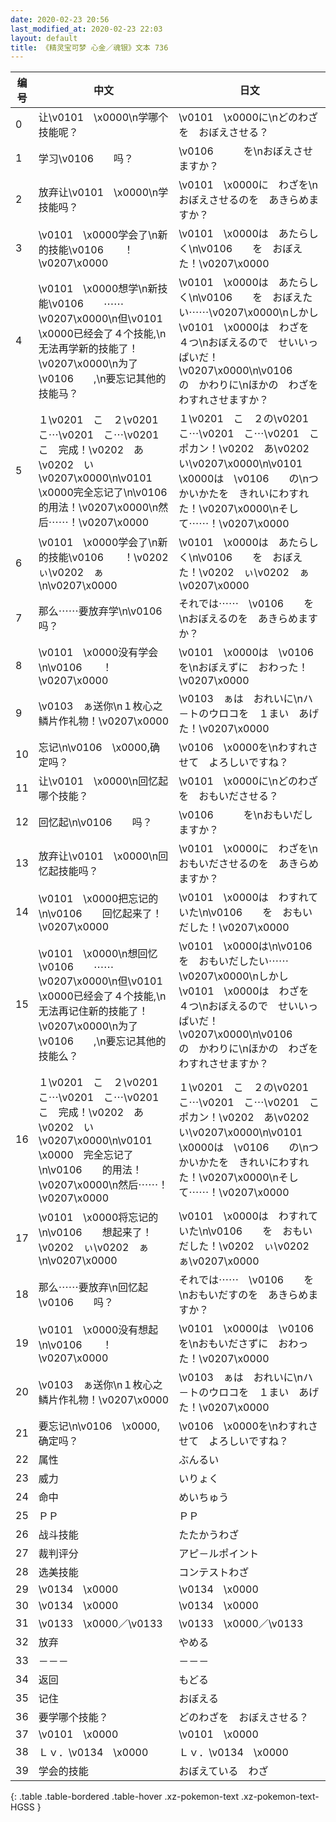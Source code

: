 ```yaml
---
date: 2020-02-23 20:56
last_modified_at: 2020-02-23 22:03
layout: default
title: 《精灵宝可梦 心金／魂银》文本 736
---
```

| 编号 | 中文 | 日文 |
| ---- | ---- | ---- |
| 0 | 让\v0101　\x0000\n学哪个技能呢？ | \v0101　\x0000に\nどのわざを　おぼえさせる？ |
| 1 | 学习\v0106　　吗？ | \v0106　　　を\nおぼえさせますか？ |
| 2 | 放弃让\v0101　\x0000\n学技能吗？ | \v0101　\x0000に　わざを\nおぼえさせるのを　あきらめますか？ |
| 3 | \v0101　\x0000学会了\n新的技能\v0106　　！\v0207\x0000 | \v0101　\x0000は　あたらしく\n\v0106　　を　おぼえた！\v0207\x0000 |
| 4 | \v0101　\x0000想学\n新技能\v0106　　⋯⋯\v0207\x0000\n但\v0101　\x0000已经会了４个技能,\n无法再学新的技能了！\v0207\x0000\n为了\v0106　　,\n要忘记其他的技能马？ | \v0101　\x0000は　あたらしく\n\v0106　　を　おぼえたい⋯⋯\v0207\x0000\nしかし　\v0101　\x0000は　わざを　４つ\nおぼえるので　せいいっぱいだ！\v0207\x0000\n\v0106　　の　かわりに\nほかの　わざを　わすれさせますか？ |
| 5 | １\v0201　こ　２\v0201　こ⋯\v0201　こ⋯\v0201　こ　完成！\v0202　あ\v0202　い\v0207\x0000\n\v0101　\x0000完全忘记了\n\v0106　　的用法！\v0207\x0000\n然后⋯⋯！\v0207\x0000 | １\v0201　こ　２の\v0201　こ⋯\v0201　こ⋯\v0201　こ　ポカン！\v0202　あ\v0202　い\v0207\x0000\n\v0101　\x0000は　\v0106　　の\nつかいかたを　きれいにわすれた！\v0207\x0000\nそして⋯⋯！\v0207\x0000 |
| 6 | \v0101　\x0000学会了\n新的技能\v0106　　！\v0202　ぃ\v0202　ぁ\n\v0207\x0000 | \v0101　\x0000は　あたらしく\n\v0106　　を　おぼえた！\v0202　ぃ\v0202　ぁ\v0207\x0000 |
| 7 | 那么⋯⋯要放弃学\n\v0106　　吗？ | それでは⋯⋯　\v0106　　を\nおぼえるのを　あきらめますか？ |
| 8 | \v0101　\x0000没有学会\n\v0106　　！\v0207\x0000 | \v0101　\x0000は　\v0106　　を\nおぼえずに　おわった！\v0207\x0000 |
| 9 | \v0103　ぁ送你\n１枚心之鳞片作礼物！\v0207\x0000 | \v0103　ぁは　おれいに\nハ－トのウロコを　１まい　あげた！\v0207\x0000 |
| 10 | 忘记\n\v0106　\x0000,确定吗？ | \v0106　\x0000を\nわすれさせて　よろしいですね？ |
| 11 | 让\v0101　\x0000\n回忆起哪个技能？ | \v0101　\x0000に\nどのわざを　おもいださせる？ |
| 12 | 回忆起\n\v0106　　吗？ | \v0106　　　を\nおもいだしますか？ |
| 13 | 放弃让\v0101　\x0000\n回忆起技能吗？ | \v0101　\x0000に　わざを\nおもいださせるのを　あきらめますか？ |
| 14 | \v0101　\x0000把忘记的\n\v0106　　回忆起来了！\v0207\x0000 | \v0101　\x0000は　わすれていた\n\v0106　　を　おもいだした！\v0207\x0000 |
| 15 | \v0101　\x0000\n想回忆\v0106　　⋯⋯\v0207\x0000\n但\v0101　\x0000已经会了４个技能,\n无法再记住新的技能了！\v0207\x0000\n为了\v0106　　,\n要忘记其他的技能么？ | \v0101　\x0000は\n\v0106　　を　おもいだしたい⋯⋯\v0207\x0000\nしかし　\v0101　\x0000は　わざを　４つ\nおぼえるので　せいいっぱいだ！\v0207\x0000\n\v0106　　の　かわりに\nほかの　わざを　わすれさせますか？ |
| 16 | １\v0201　こ　２\v0201　こ⋯\v0201　こ⋯\v0201　こ　完成！\v0202　あ\v0202　い\v0207\x0000\n\v0101　\x0000　完全忘记了\n\v0106　　的用法！\v0207\x0000\n然后⋯⋯！\v0207\x0000 | １\v0201　こ　２の\v0201　こ⋯\v0201　こ⋯\v0201　こ　ポカン！\v0202　あ\v0202　い\v0207\x0000\n\v0101　\x0000は　\v0106　　の\nつかいかたを　きれいにわすれた！\v0207\x0000\nそして⋯⋯！\v0207\x0000 |
| 17 | \v0101　\x0000将忘记的\n\v0106　　想起来了！\v0202　ぃ\v0202　ぁ\n\v0207\x0000 | \v0101　\x0000は　わすれていた\n\v0106　　を　おもいだした！\v0202　ぃ\v0202　ぁ\v0207\x0000 |
| 18 | 那么⋯⋯要放弃\n回忆起\v0106　　吗？ | それでは⋯⋯　\v0106　　を\nおもいだすのを　あきらめますか？ |
| 19 | \v0101　\x0000没有想起\n\v0106　　！\v0207\x0000 | \v0101　\x0000は　\v0106　　を\nおもいださずに　おわった！\v0207\x0000 |
| 20 | \v0103　ぁ送你\n１枚心之鳞片作礼物！\v0207\x0000 | \v0103　ぁは　おれいに\nハ－トのウロコを　１まい　あげた！\v0207\x0000 |
| 21 | 要忘记\n\v0106　\x0000,确定吗？ | \v0106　\x0000を\nわすれさせて　よろしいですね？ |
| 22 | 属性 | ぶんるい |
| 23 | 威力 | いりょく |
| 24 | 命中 | めいちゅう |
| 25 | ＰＰ | ＰＰ |
| 26 | 战斗技能 | たたかうわざ |
| 27 | 裁判评分 | アピ－ルポイント |
| 28 | 选美技能 | コンテストわざ |
| 29 | \v0134　\x0000 | \v0134　\x0000 |
| 30 | \v0134　\x0000 | \v0134　\x0000 |
| 31 | \v0133　\x0000／\v0133　　 | \v0133　\x0000／\v0133　　 |
| 32 | 放弃 | やめる |
| 33 | －－－ | －－－ |
| 34 | 返回 | もどる |
| 35 | 记住 | おぼえる |
| 36 | 要学哪个技能？ | どのわざを　おぼえさせる？ |
| 37 | \v0101　\x0000 | \v0101　\x0000 |
| 38 | Ｌｖ．\v0134　\x0000 | Ｌｖ．\v0134　\x0000 |
| 39 | 学会的技能 | おぼえている　わざ |
{: .table .table-bordered .table-hover .xz-pokemon-text .xz-pokemon-text-HGSS }